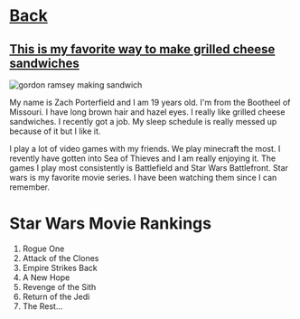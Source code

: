 # [Back](../README.md)

## [This is my favorite way to make grilled cheese sandwiches](https://www.gordonramsay.com/gr/recipes/grilledcheese/)
![gordon ramsey making sandwich](https://www.gordonramsay.com/assets/Uploads/_resampled/CroppedFocusedImage108081050-50-websitesandwich.png)


My name is Zach Porterfield and I am 19 years old. I'm from the Bootheel of Missouri. I have long brown hair and hazel eyes. I really like grilled cheese sandwiches. I recently got a job. My sleep schedule is really messed up because of it but I like it. 

I play a lot of video games with my friends. We play minecraft the most. I revently have gotten into Sea of Thieves and I am really enjoying it. The games I play most consistently is Battlefield and Star Wars Battlefront. Star wars is my favorite movie series. I have been watching them since I can remember.


# Star Wars Movie Rankings
1. Rogue One
2. Attack of the Clones
3. Empire Strikes Back
4. A New Hope
5. Revenge of the Sith
6. Return of the Jedi
7. The Rest... 
